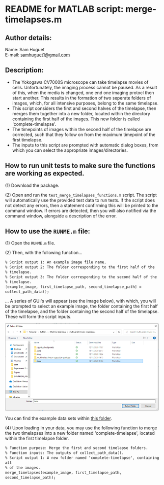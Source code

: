 # README for MATLAB script: merge-timelapses.m

## Author details: 
Name: Sam Huguet  
E-mail: samhuguet1@gmail.com

## Description: 
- The Yokogawa CV7000S microscope can take timelapse movies of cells. Unfortunately, the imaging process cannot be paused. As a result of this, when the media is changed, one end one imaging protocl then start another. This results in the formation of two seperate folders of images, which, for all intensive purposes, belong to the same timelapse. 
- This script considers the first and second halves of the timelapse, then merges them together into a new folder, located within the directory containing the first half of the images. This new folder is called 'complete-timelapse'. 
- The timepoints of images within the second half of the timelapse are corrected, such that they follow on from the maximum timepoint of the first timelapse. 
- The inputs to this script are prompted with automatic dialog boxes, from which you can select the appropriate images/directories. 

## How to run unit tests to make sure the functions are working as expected. 

(1) Download the package. 

(2) Open and run the ```test_merge_timelapses_functions.m``` script. The script will automatically use the provided test data to run tests. If the script does not detect any errors, then a statement confirming this will be printed to the command window. If errors are detected, then you will also notified via the command window, alongside a description of the error. 

## How to use the ```RUNME.m``` file:

(1) Open the ```RUNME.m``` file. 

(2) Then, with the following function... 
```
% Script output 1: An example image file name. 
% Script output 2: The folder corresponding to the first half of the
% timelapse. 
% Script output 3: The folder corresponding to the second half of the
% timelapse. 
[example_image, first_timelapse_path, second_timelapse_path] = collect_path_data();
```
... A series of GUI's will appear (see the image below), with which, you will be prompted to select an example image, the folder containing the first half of the timelapse, and the folder containing the second half of the timelapse. These will form the script inputs. 

<img src="https://github.com/SamHSoftware/PhD/blob/main/merge-timelapses/img/folder_selection.PNG?raw=true" alt="folder selection GUI" width="500"/>

You can find the example data sets within [this folder](https://github.com/SamHSoftware/PhD/tree/main/merge-timelapses/data).

(4) Upon loading in your data, you may use the following function to merge the two timelapses into a new folder named 'complete-timelapse', located within the first timelapse folder. 
```
% Function purpose: Merge the first and second timelapse folders. 
% Function inputs: The outputs of collect_path_data().
% Script output 1: A new folder named 'complete-timelapse', containing all
% of the images. 
merge_timelapses(example_image, first_timelapse_path, second_timelapse_path);
```